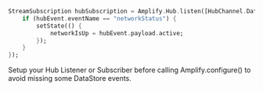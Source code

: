 ```dart
StreamSubscription hubSubscription = Amplify.Hub.listen([HubChannel.DataStore], (hubEvent) {
    if (hubEvent.eventName == "networkStatus") {
        setState(() {
            networkIsUp = hubEvent.payload.active;
        });
    }
});
```

<amplify-callout>

Setup your Hub Listener or Subscriber before calling Amplify.configure() to avoid missing some DataStore events.

</amplify-callout>
